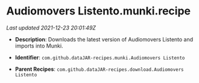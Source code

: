 # Audiomovers Listento.munki.recipe

_Last updated 2021-12-23 20:01:49Z_

- **Description**: Downloads the latest version of Audiomovers Listento and imports into Munki.

- **Identifier**: `com.github.dataJAR-recipes.munki.Audiomovers Listento`

- **Parent Recipes**: `com.github.dataJAR-recipes.download.Audiomovers Listento`
